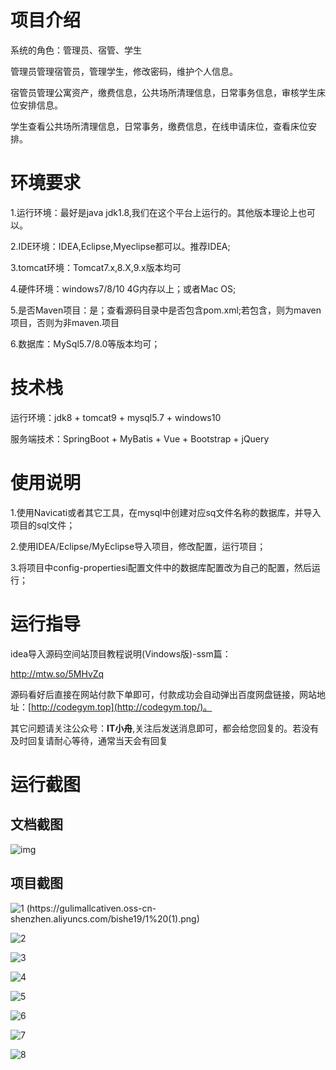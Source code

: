 # 项目介绍

系统的角色：管理员、宿管、学生



管理员管理宿管员，管理学生，修改密码，维护个人信息。



宿管员管理公寓资产，缴费信息，公共场所清理信息，日常事务信息，审核学生床位安排信息。



学生查看公共场所清理信息，日常事务，缴费信息，在线申请床位，查看床位安排。








# 环境要求

1.运行环境：最好是java jdk1.8,我们在这个平台上运行的。其他版本理论上也可以。 

2.IDE环境：IDEA,Eclipse,Myeclipse都可以。推荐IDEA; 

3.tomcat环境：Tomcat7.x,8.X,9.x版本均可 

4.硬件环境：windows7/8/10 4G内存以上；或者Mac OS; 

5.是否Maven项目：是；查看源码目录中是否包含pom.xml;若包含，则为maven项目，否则为非maven.项目 

6.数据库：MySql5.7/8.0等版本均可；



# 技术栈

运行环境：jdk8 + tomcat9 + mysql5.7 + windows10

服务端技术：SpringBoot + MyBatis + Vue + Bootstrap + jQuery



# 使用说明

1.使用Navicati或者其它工具，在mysql中创建对应sq文件名称的数据库，并导入项目的sql文件； 

2.使用IDEA/Eclipse/MyEclipse导入项目，修改配置，运行项目； 

3.将项目中config-propertiesi配置文件中的数据库配置改为自己的配置，然后运行；

# 运行指导

idea导入源码空间站顶目教程说明(Vindows版)-ssm篇：

http://mtw.so/5MHvZq 

源码看好后直接在网站付款下单即可，付款成功会自动弹出百度网盘链接，网站地址：[http://codegym.top](http://codegym.top/)。 

其它问题请关注公众号：**IT小舟**,关注后发送消息即可，都会给您回复的。若没有及时回复请耐心等待，通常当天会有回复

# 运行截图

## 文档截图

![img](https://gulimallcativen.oss-cn-shenzhen.aliyuncs.com/bishe19/wps57.png)

## 项目截图



![1 (https://gulimallcativen.oss-cn-shenzhen.aliyuncs.com/bishe19/1%20(1).png)](D:%5Cbishe%5C%E9%97%B2%E9%B1%BC%E5%9B%BE%E7%89%87%5Cspringboot041%E5%B8%88%E7%94%9F%E5%81%A5%E5%BA%B7%E4%BF%A1%E6%81%AF%E7%AE%A1%E7%90%86%E7%B3%BB%E7%BB%9F%5C1%20(1).png)

![2](https://gulimallcativen.oss-cn-shenzhen.aliyuncs.com/bishe19/2.png)

![3](https://gulimallcativen.oss-cn-shenzhen.aliyuncs.com/bishe19/3.png)

![4](https://gulimallcativen.oss-cn-shenzhen.aliyuncs.com/bishe19/4.png)

![5](https://gulimallcativen.oss-cn-shenzhen.aliyuncs.com/bishe19/5.png)

![6](https://gulimallcativen.oss-cn-shenzhen.aliyuncs.com/bishe19/6.png)

![7](https://gulimallcativen.oss-cn-shenzhen.aliyuncs.com/bishe19/7.png)

![8](https://gulimallcativen.oss-cn-shenzhen.aliyuncs.com/bishe19/8.png)
